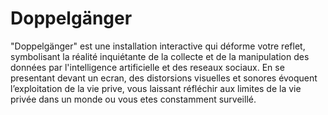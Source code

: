 # Doppelgänger

 "Doppelgänger" est une installation interactive qui déforme votre reflet, symbolisant la réalité inquiétante de la collecte et de la manipulation des données par l'intelligence artificielle et des reseaux sociaux. En se presentant devant un ecran, des distorsions visuelles et sonores évoquent l’exploitation de la vie prive, vous laissant réfléchir aux limites de la vie privée dans un monde ou vous etes constamment surveillé.